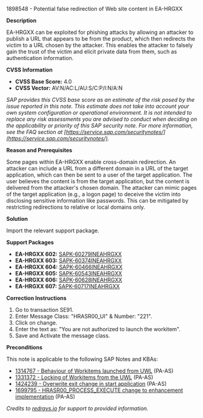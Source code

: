 1898548 - Potential false redirection of Web site content in EA-HRGXX

**Description**

EA-HRGXX can be exploited for phishing attacks by allowing an attacker to publish a URL that appears to be from the product, which then redirects the victim to a URL chosen by the attacker. This enables the attacker to falsely gain the trust of the victim and elicit private data from them, such as authentication information.

**CVSS Information**
- **CVSS Base Score:** 4.0
- **CVSS Vector:** AV:N/AC:L/AU:S/C:P/I:N/A:N

*SAP provides this CVSS base score as an estimate of the risk posed by the issue reported in this note. This estimate does not take into account your own system configuration or operational environment. It is not intended to replace any risk assessments you are advised to conduct when deciding on the applicability or priority of this SAP security note. For more information, see the FAQ section at [https://service.sap.com/securitynotes/](https://service.sap.com/securitynotes/).* 

**Reason and Prerequisites**

Some pages within EA-HRGXX enable cross-domain redirection. An attacker can include a URL from a different domain in a URL of the target application, which can then be sent to a user of the target application. The user believes the content is from the target application, but the content is delivered from the attacker's chosen domain. The attacker can mimic pages of the target application (e.g., a logon page) to deceive the victim into disclosing sensitive information like passwords. This can be mitigated by restricting redirections to relative or local domains only.

**Solution**

Import the relevant support package.

**Support Packages**

- **EA-HRGXX 602:** [SAPK-60279INEAHRGXX](https://me.sap.com/supportpackage/SAPK-60279INEAHRGXX)
- **EA-HRGXX 603:** [SAPK-60374INEAHRGXX](https://me.sap.com/supportpackage/SAPK-60374INEAHRGXX)
- **EA-HRGXX 604:** [SAPK-60466INEAHRGXX](https://me.sap.com/supportpackage/SAPK-60466INEAHRGXX)
- **EA-HRGXX 605:** [SAPK-60543INEAHRGXX](https://me.sap.com/supportpackage/SAPK-60543INEAHRGXX)
- **EA-HRGXX 606:** [SAPK-60628INEAHRGXX](https://me.sap.com/supportpackage/SAPK-60628INEAHRGXX)
- **EA-HRGXX 607:** [SAPK-60717INEAHRGXX](https://me.sap.com/supportpackage/SAPK-60717INEAHRGXX)

**Correction Instructions**

1. Go to transaction SE91.
2. Enter Message Class: "HRASR00_UI" & Number: "221".
3. Click on change.
4. Enter the text as: "You are not authorized to launch the workitem".
5. Save and Activate the message class.

**Preconditions**

This note is applicable to the following SAP Notes and KBAs:

- [1314767 - Behaviour of Workitems launched from UWL](https://me.sap.com/notes/1314767) (PA-AS)
- [1331372 - Locking of Workitems from the UWL](https://me.sap.com/notes/1331372) (PA-AS)
- [1424239 - Overwrite exit change in start application](https://me.sap.com/notes/1424239) (PA-AS)
- [1699795 - HRASR00_PROCESS_EXECUTE change to enhancement implementation](https://me.sap.com/notes/1699795) (PA-AS)

*Credits to [redrays.io](https://redrays.io) for support to provided information.*